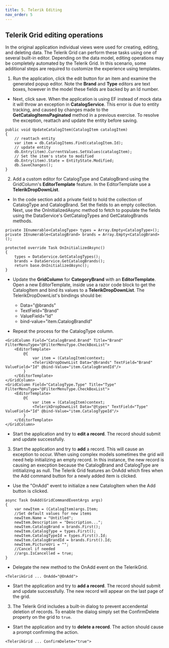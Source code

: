 ```yaml
---
title: 5. Telerik Editing
nav_order: 5
---
```


## Telerik Grid editing operations

In the original application individual views were used for creating, editing, and deleting data. The Telerik Grid can perform these tasks using one of several built-in editor. Depending on the data model, editing operations may be completely automated by the Telerik Grid. In this scenario, some additional steps are required to customize the experience using templates. 

1. Run the application, click the edit button for an item and examine the generated popup editor. Note the **Brand** and **Type** editors are text boxes, however in the model these fields are backed by an Id number.

* Next, click save. When the application is using EF instead of mock data it will throw an exception in **CatalogService**. This error is due to entity tracking, and caused by changes made to the **GetCatalogItemsPaginated** method in a previous exercise. To resolve the exception, reattach and update the entity before saving.

```
public void UpdateCatalogItem(CatalogItem catalogItem)
{
    // reattach entity
    var item = db.CatalogItems.Find(catalogItem.Id); 
    // update entity 
    db.Entry(item).CurrentValues.SetValues(catalogItem);
    // Set the item's state to modified 
    db.Entry(item).State = EntityState.Modified;
    db.SaveChanges();
}
```

2. Add a custom editor for CatalogType and CatalogBrand using the GridColumn's **EditorTemplate** feature. In the EditorTemplate use a **TelerikDropDownList**.

* In the code section add a private field to hold the collection of CatalogType and CatalogBrand. Set the fields to an empty collection. Next, use the OnInitializedAsync method to fetch to populate the fields using the DataService's GetCatalogTypes and GetCatalogBrands methods.

```
private IEnumerable<CatalogType> types = Array.Empty<CatalogType>();
private IEnumerable<CatalogBrand> brands = Array.Empty<CatalogBrand>();

protected override Task OnInitializedAsync()
{
    types = DataService.GetCatalogTypes();
    brands = DataService.GetCatalogBrands();
    return base.OnInitializedAsync();
}
```

* Update the **GridColumn** for **CategoryBrand** with an **EditorTemplate**. Open a new EditorTemplate, inside use a razor code block to get the CatalogItem and bind its values to a **TelerikDropDownList**. The TelerikDropDownList's bindings should be:
    * Data="@brands"
    * TextField="Brand"
    * ValueField="Id"
    * bind-value="item.CatalogBrandId"
    
* Repeat the process for the CatalogType column.

```
<GridColumn Field="CatalogBrand.Brand" Title="Brand" FilterMenuType="@FilterMenuType.CheckBoxList">
    <EditorTemplate>
        @{
            var item = (CatalogItem)context;
            <TelerikDropDownList Data="@brands" TextField="Brand" ValueField="Id" @bind-Value="item.CatalogBrandId"/>
        }
    </EditorTemplate>
</GridColumn>
<GridColumn Field="CatalogType.Type" Title="Type" FilterMenuType="@FilterMenuType.CheckBoxList">
    <EditorTemplate>
        @{
            var item = (CatalogItem)context;
            <TelerikDropDownList Data="@types" TextField="Type" ValueField="Id" @bind-Value="item.CatalogTypeId"/>
        }
    </EditorTemplate>
</GridColumn>
```

* Start the application and try to **edit a record**. The record should submit and update successfully. 

3. Start the application and try to **add** a record. This will cause an exception to occur. When using complex models sometimes the grid will need help initializing an empty record. In this instance, the new record is causing an execption because the CatalogBrand and CatalogType are intitializing as null. The Telerik Grid features an OnAdd which fires when the Add command button for a newly added item is clicked.

* Use the "OnAdd" event to initialize a new CatalogItem when the Add button is clicked.

```
async Task OnAdd(GridCommandEventArgs args)
{
    var newItem = (CatalogItem)args.Item;
    //Set default values for new items
    newItem.Name = "Untitled";
    newItem.Description = "Description...";
    newItem.CatalogBrand = brands.First();
    newItem.CatalogType = types.First();
    newItem.CatalogTypeId = types.First().Id;
    newItem.CatalogBrandId = brands.First().Id;
    newItem.PictureUri = "";
    //Cancel if needed
    //args.IsCancelled = true;
}
```

* Delegate the new method to the OnAdd event on the TelerikGrid.

```
<TelerikGrid ... OnAdd="@OnAdd">
```

* Start the application and try to **add a record**. The record should submit and update successfully. The new record will appear on the last page of the grid.

3. The Telerik Grid includes a built-in dialog to prevent accendental deletion of records. To enable the dialog simply set the ConfirmDelete property on the grid to `true`.

* Start the application and try to **delete a record**. The action should cause a prompt confirming the action.

```
<TelerikGrid ... ConfirmDelete="true">
```
